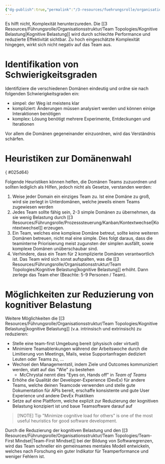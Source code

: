 ```yaml
---
{"dg-publish":true,"permalink":"/3-resources/fuehrungsrolle/organisationsstruktur/team-topologies/kognitive-belastung-limitieren/","created":"2024-04-28T15:53:03.091+02:00","updated":"2024-05-22T11:26:34.187+02:00"}
---
```



Es hilft nicht, Komplexität herunterzureden. Die [[3 Resources/Führungsrolle/Organisationsstruktur/Team Topologies/Kognitive Belastung\|Kognitive Belastung]] wird durch schlechte Performance und reduzierte Effektivität sichtbar. Zu hoch eingeschätzte Komplexität hingegen, wirkt sich nicht negativ auf das Team aus.

# Identifikation von Schwierigkeitsgraden

Identifiziere die verschiedenen Domänen eindeutig und ordne sie nach folgenden Schwierigkeitsgraden ein:
- simpel: der Weg ist meistens klar
- kompliziert: Änderungen müssen analysiert werden und können einige Interaktionen benötigen
- komplex: Lösung benötigt mehrere Experimente, Entdeckungen und Iterationen

Vor allem die Domänen gegeneinander einzuordnen, wird das Verständnis schärfen.

# Heuristiken zur Domänenwahl
{ #025d64}


Folgende Heuristiken können helfen, die Domänen Teams zuzuordnen und sollten lediglich als Hilfen, jedoch nicht als Gesetze, verstanden werden:
1. Weise jeder Domain ein einziges Team zu. Ist eine Domäne zu groß, wird sie zerlegt in Unterdomänen, welche jeweils einem Teams zugewiesen werden
2. Jedes Team sollte fähig sein, 2-3 simple Domänen zu übernehmen, da sie wenig Belastung durch [[3 Resources/Führungsrolle/Prozesssteuerung/Kanban/Kontextwechsel\|Kontextwechsel]] erzeugen.
3. Ein Team, welches eine komplexe Domäne betreut, sollte keine weiteren Domänen betreuen, nicht mal eine simple. Dies folgt daraus, dass die teaminterne Priorisierung meist zugunsten der simplen ausfällt, sowie komplexe Domänen unüberschaubar sind.
4. Verhindere, dass ein Team für 2 komplizierte Domänen verantwortlich ist. Das Team wird sich sonst aufspalten, was die [[3 Resources/Führungsrolle/Organisationsstruktur/Team Topologies/Kognitive Belastung\|kognitive Belastung]] erhöht. Dann zerlege das Team eher (Beachte: 5-9 Personen / Team).

# Möglichkeiten zur Reduzierung von kognitiver Belastung

Weitere Möglichkeiten die [[3 Resources/Führungsrolle/Organisationsstruktur/Team Topologies/Kognitive Belastung\|kognitive Belastung]] (v.a. intrinsisch und extrinsisch) zu reduzieren:
- Stelle eine team-first Umgebung bereit (physisch oder virtuell)
- Minimiere Teamablenkungen während der Arbeitswoche durch die Limitierung von Meetings, Mails, weise Supportanfragen dediziert Leuten oder Teams zu, ...
- Wechsel den Managementstil, indem Ziele und Outcomes kommuniziert werden, statt auf das "Wie" zu bestehen
	- McChrystal nennt dies "Eyes on, Hands off" in *Team of Teams*
- Erhöhe die Qualität der Developer-Experience (DevEx) für andere Teams, welche deinen Teamcode verwenden und stelle gute Dokumentation für APIs bereit, erschaffe konsistente und gute User Experience und andere DevEx Praktiken
- Setze auf eine Plattform, welche explizit zur Reduzierung der kognitiven Belastung konzipiert ist und baue Teamsoftware darauf auf

>[!NOTE] Tip
>"Minimize cognitive load for others" is one of the most useful heuristics for good software development.

Durch die Reduzierung der kognitiven Belastung und den [[3 Resources/Führungsrolle/Organisationsstruktur/Team Topologies/Team-First Mindset\|Team-First Mindset]] bei der Bildung von Softwaregrenzen, wird das Team schneller ein gemeinsames mentales Modell entwickeln, welches nach Forschung ein guter Indikator für Teamperformance und weniger Fehlern ist.
